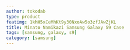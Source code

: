 ```yaml
---
author: tokodab
type: product
featimg: 1khH5xCeMhKt9y30NxoAw5o3zfJAwZjKL
title: Minato Namikazi Samsung Galaxy S9 Case
tags: [samsung, galaxy, s9]
category: [samsung]
---
```

